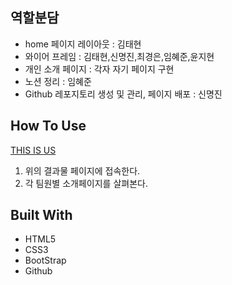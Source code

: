 ## 역할분담

- home 페이지 레이아웃 : 김태현
- 와이어 프레임 : 김태현,신명진,최경은,임혜준,윤지현
- 개인 소개 페이지 : 각자 자기 페이지 구현
- 노션 정리 : 임혜준
- Github 레포지토리 생성 및 관리, 페이지 배포 : 신명진

## How To Use

[THIS IS US]()

1. 위의 결과물 페이지에 접속한다.
2. 각 팀원별 소개페이지를 살펴본다.

## Built With

- HTML5
- CSS3
- BootStrap
- Github
